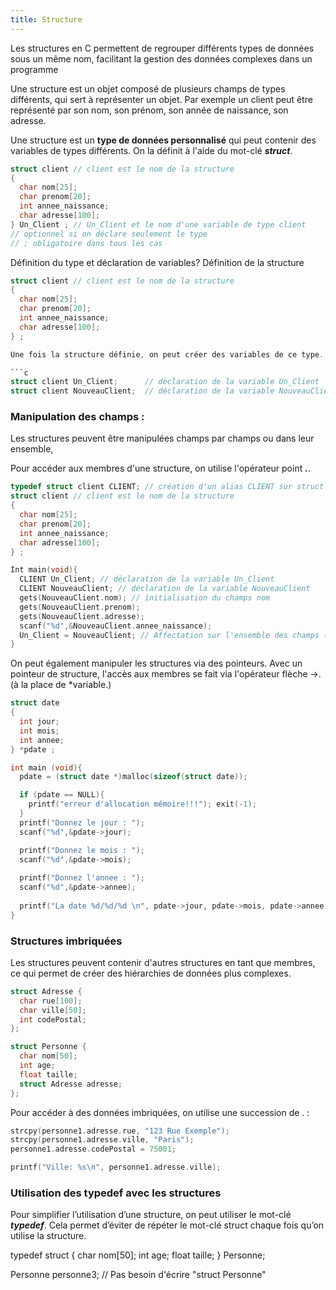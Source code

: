 ```yaml
---
title: Structure
---
```


Les structures en C permettent de regrouper différents types de données sous un même nom, facilitant la gestion des données complexes dans un programme

Une structure est un objet composé de plusieurs champs de types différents, qui sert à représenter un objet. Par exemple un client peut être représenté par son nom, son prénom, son année de naissance, son adresse.

Une structure est un **type de données personnalisé** qui peut contenir des variables de types différents. On la définit à l'aide du mot-clé ***struct***.

```C
struct client // client est le nom de la structure
{
  char nom[25];
  char prenom[20];
  int annee_naissance;
  char adresse[100];
} Un_Client ; // Un_Client et le nom d'une variable de type client
// optionnel si on déclare seulement le type
// ; obligatoire dans tous les cas
```

Définition du type et déclaration de variables?
Définition de la structure
```C
struct client // client est le nom de la structure
{
  char nom[25];
  char prenom[20];
  int annee_naissance;
  char adresse[100];
} ;

Une fois la structure définie, on peut créer des variables de ce type.

```c
struct client Un_Client;      // déclaration de la variable Un_Client
struct client NouveauClient;  // déclaration de la variable NouveauClient
```

### Manipulation des champs :

Les structures peuvent être manipulées champs par champs ou dans leur ensemble,

Pour accéder aux membres d'une structure, on utilise l'opérateur point ***.***.

```C
typedef struct client CLIENT; // création d'un alias CLIENT sur struct client
struct client // client est le nom de la structure
{
  char nom[25];
  char prenom[20];
  int annee_naissance;
  char adresse[100];
} ;

Int main(void){
  CLIENT Un_Client; // déclaration de la variable Un_Client
  CLIENT NouveauClient; // déclaration de la variable NouveauClient
  gets(NouveauClient.nom); // initialisation du champs nom
  gets(NouveauClient.prenom);
  gets(NouveauClient.adresse);
  scanf("%d",&NouveauClient.annee_naissance);
  Un_Client = NouveauClient; // Affectation sur l'ensemble des champs (copie)
}
```

On peut également manipuler les structures via des pointeurs. Avec un pointeur de structure, l'accès aux membres se fait via l'opérateur flèche ->. (à la place de *variable.)

```C
struct date
{
  int jour;
  int mois;
  int annee;
} *pdate ;

int main (void){
  pdate = (struct date *)malloc(sizeof(struct date));

  if (pdate == NULL){
    printf("erreur d'allocation mémoire!!!"); exit(-1);
  }
  printf("Donnez le jour : ");
  scanf("%d",&pdate->jour);

  printf("Donnez le mois : ");
  scanf("%d",&pdate->mois);
  
  printf("Donnez l'annee : ");
  scanf("%d",&pdate->annee);
  
  printf("La date %d/%d/%d \n", pdate->jour, pdate->mois, pdate->annee );
}
```

### Structures imbriquées

Les structures peuvent contenir d'autres structures en tant que membres, ce qui permet de créer des hiérarchies de données plus complexes.

```c
struct Adresse {
  char rue[100];
  char ville[50];
  int codePostal;
};

struct Personne {
  char nom[50];
  int age;
  float taille;
  struct Adresse adresse;
};
```

Pour accéder à des données imbriquées, on utilise une succession de . :

```c
strcpy(personne1.adresse.rue, "123 Rue Exemple");
strcpy(personne1.adresse.ville, "Paris");
personne1.adresse.codePostal = 75001;

printf("Ville: %s\n", personne1.adresse.ville);
```

### Utilisation des typedef avec les structures

Pour simplifier l’utilisation d’une structure, on peut utiliser le mot-clé ***typedef***. Cela permet d’éviter de répéter le mot-clé struct chaque fois qu’on utilise la structure.

typedef struct {
    char nom[50];
    int age;
    float taille;
} Personne;

Personne personne3; // Pas besoin d'écrire "struct Personne"
